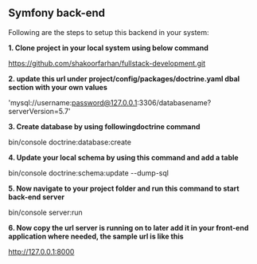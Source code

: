 ## Symfony back-end 

Following are the steps to setup this backend in your system:

**1. Clone project in your local system using below command**

https://github.com/shakoorfarhan/fullstack-development.git

**2. update this url under project/config/packages/doctrine.yaml dbal section with your own values**

'mysql://username:password@127.0.0.1:3306/databasename?serverVersion=5.7'

**3. Create database by using followingdoctrine command** 

bin/console doctrine:database:create

**4. Update your local schema by using this command and add a table**

bin/console doctrine:schema:update --dump-sql

**5. Now navigate to your project folder and run this command to start back-end server**

bin/console server:run

**6. Now copy the url server is running on to later add it in your front-end application where needed, the sample url is like this**

http://127.0.0.1:8000
 

